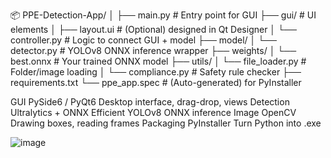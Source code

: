 📦 PPE-Detection-App/
│
├── main.py               # Entry point for GUI
├── gui/                  # UI elements
│   ├── layout.ui         # (Optional) designed in Qt Designer
│   └── controller.py     # Logic to connect GUI + model
├── model/
│   └── detector.py       # YOLOv8 ONNX inference wrapper
├── weights/
│   └── best.onnx         # Your trained ONNX model
├── utils/
│   └── file_loader.py    # Folder/image loading
│   └── compliance.py     # Safety rule checker
├── requirements.txt
└── ppe_app.spec          # (Auto-generated) for PyInstaller


GUI	PySide6 / PyQt6	Desktop interface, drag-drop, views
Detection	Ultralytics + ONNX	Efficient YOLOv8 ONNX inference
Image	OpenCV	Drawing boxes, reading frames
Packaging	PyInstaller	Turn Python into .exe

![image](https://github.com/user-attachments/assets/aed58308-eb18-4ece-9f3e-6e439380a143)


